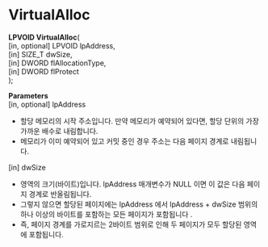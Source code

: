 # VirtualAlloc

__LPVOID VirtualAlloc__(   
   [in, optional] LPVOID lpAddress,   
   [in]           SIZE_T dwSize,   
   [in]           DWORD  flAllocationType,   
   [in]           DWORD  flProtect                                                                                                      
);                                             
                                                                                                   
__Parameters__   
[in, optional] lpAddress   

* 할당 메모리의 시작 주소입니다. 만약 메모리가 예약되어 있다면, 할당 단위의 가장 가까운 배수로 내림합니다.   
* 메모리가 이미 예약되어 있고 커밋 중인 경우 주소는 다음 페이지 경계로 내림됩니다.   

[in] dwSize   

* 영역의 크기(바이트)입니다. lpAddress 매개변수가 NULL 이면 이 값은 다음 페이지 경계로 반올림됩니다.    
* 그렇지 않으면 할당된 페이지에는 lpAddress 에서 lpAddress + dwSize 범위의 하나 이상의 바이트를 포함하는 모든 페이지가 포함됩니다 .   
* 즉, 페이지 경계를 가로지르는 2바이트 범위로 인해 두 페이지가 모두 할당된 영역에 포함됩니다.   
